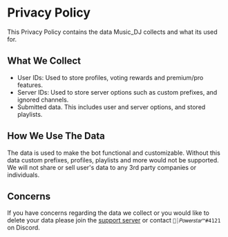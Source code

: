 # Privacy Policy
This Privacy Policy contains the data Music_DJ collects and what its used for.

## What We Collect
- User IDs: Used to store profiles, voting rewards and premium/pro features.
- Server IDs: Used to store server options such as custom prefixes, and ignored channels.
- Submitted data. This includes user and server options, and stored playlists.

## How We Use The Data
The data is used to make the bot functional and customizable. Without this data custom prefixes, profiles, playlists and more would not be supported. We will not share or sell user's data to any 3rd party companies or individuals. 

## Concerns
If you have concerns regarding the data we collect or you would like to delete your data please join the [support server](https://discord.gg/MsJ99j5Bcv) or contact `🌠┊𝑃𝑜𝑤𝑒𝑟𝑠𝑡𝑎𝑟™#4121` on Discord.

